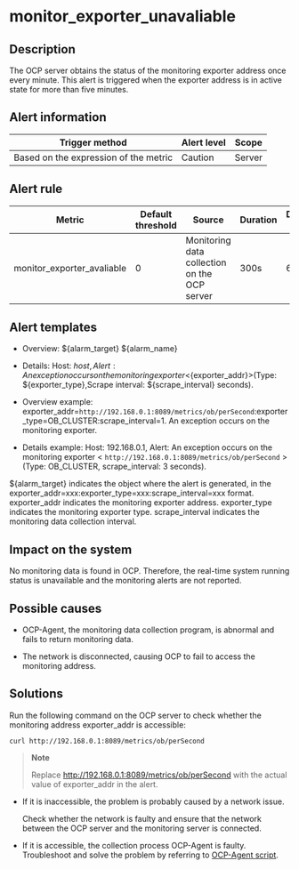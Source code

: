 # monitor_exporter_unavaliable

## Description

The OCP server obtains the status of the monitoring exporter address once every minute. This alert is triggered when the exporter address is in active state for more than five minutes.

## Alert information

|            Trigger method             | Alert level | Scope  |
|---------------------------------------|-------------|--------|
| Based on the expression of the metric | Caution     | Server |

## Alert rule

|           Metric           | Default threshold |                    Source                    | Duration | Detection cycle | Elimination cycle |
|----------------------------|-------------------|----------------------------------------------|----------|-----------------|-------------------|
| monitor_exporter_avaliable | 0                 | Monitoring data collection on the OCP server | 300s     | 60s             | 5 min             |

## Alert templates

* Overview: \${alarm_target} ${alarm_name}

* Details: Host: ${host}, Alert: An exception occurs on the monitoring exporter <${exporter_addr}>(Type: ${exporter_type},Scrape interval: ${scrape_interval} seconds). 

* Overview example:
  exporter_addr=`http://192.168.0.1:8089/metrics/ob/perSecond`:exporter_type=OB_CLUSTER:scrape_interval=1. An exception occurs on the monitoring exporter.
  
* Details example:
  Host: 192.168.0.1, Alert: An exception occurs on the monitoring exporter < `http://192.168.0.1:8089/metrics/ob/perSecond` > (Type: OB_CLUSTER, scrape_interval: 3 seconds).
  
\${alarm_target} indicates the object where the alert is generated, in the exporter_addr=xxx:exporter_type=xxx:scrape_interval=xxx format. exporter_addr indicates the monitoring exporter address. exporter_type indicates the monitoring exporter type. scrape_interval indicates the monitoring data collection interval.

## Impact on the system

No monitoring data is found in OCP. Therefore, the real-time system running status is unavailable and the monitoring alerts are not reported.

## Possible causes

* OCP-Agent, the monitoring data collection program, is abnormal and fails to return monitoring data.

* The network is disconnected, causing OCP to fail to access the monitoring address.

## Solutions

Run the following command on the OCP server to check whether the monitoring address exporter_addr is accessible:

```shell
curl http://192.168.0.1:8089/metrics/ob/perSecond
```

> **Note**
>
> Replace <http://192.168.0.1:8089/metrics/ob/perSecond> with the actual value of exporter_addr in the alert.

* If it is inaccessible, the problem is probably caused by a network issue.

  Check whether the network is faulty and ensure that the network between the OCP server and the monitoring server is connected.
  
* If it is accessible, the collection process OCP-Agent is faulty. Troubleshoot and solve the problem by referring to [OCP-Agent script](../5.appendix/4.ocp-agent-script.md).

